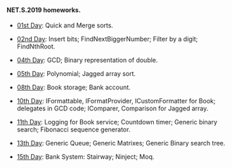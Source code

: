 
#### NET.S.2019 homeworks.

- [01st Day](https://github.com/deNoor/NET.S.2019.Dremliug/tree/master/NET.S.2019.Dremliug.01): Quick and Merge sorts.

- [02nd Day](https://github.com/deNoor/NET.S.2019.Dremliug/tree/master/NET.S.2019.Dremliug.02): Insert bits; FindNextBiggerNumber; Filter by a digit; FindNthRoot.

- [04th Day](https://github.com/deNoor/NET.S.2019.Dremliug/tree/master/NET.S.2019.Dremliug.04): GCD; Binary representation of double.

- [05th Day](https://github.com/deNoor/NET.S.2019.Dremliug/tree/master/NET.S.2019.Dremliug.05): Polynomial; Jagged array sort.

- [08th Day](https://github.com/deNoor/NET.S.2019.Dremliug/tree/master/NET.S.2019.Dremliug.08): Book storage; Bank account.

- [10th Day](https://github.com/deNoor/NET.S.2019.Dremliug/tree/master/NET.S.2019.Dremliug.10): IFormattable, IFormatProvider, ICustomFormatter for Book; delegates in GCD code; IComparer, Comparison for Jagged array.

- [11th Day](https://github.com/deNoor/NET.S.2019.Dremliug/tree/master/NET.S.2019.Dremliug.11): Logging for Book service; Countdown timer; Generic binary search; Fibonacci sequence generator.

- [13th Day](https://github.com/deNoor/NET.S.2019.Dremliug/tree/master/NET.S.2019.Dremliug.13): Generic Queue; Generic Matrixes; Generic Binary search tree.

- [15th Day](https://github.com/deNoor/NET.S.2019.Dremliug/tree/master/NET.S.2019.Dremliug.15): Bank System: Stairway; Ninject; Moq.
